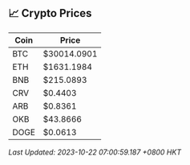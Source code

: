 ## 📈 Crypto Prices

| Coin | Price |
| ---- | ----- |
| BTC | $30014.0901 |
| ETH | $1631.1984 |
| BNB | $215.0893 |
| CRV | $0.4403 |
| ARB | $0.8361 |
| OKB | $43.8666 |
| DOGE | $0.0613 |

_Last Updated: 2023-10-22 07:00:59.187 +0800 HKT_